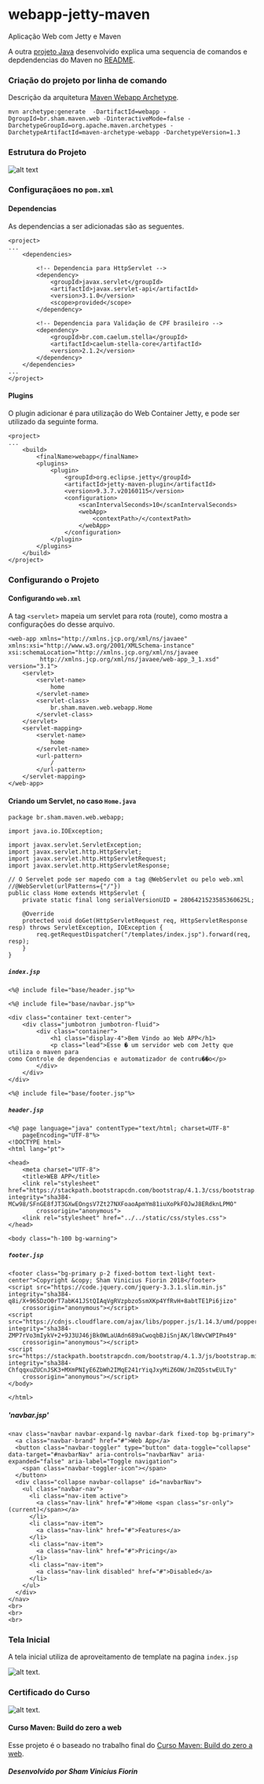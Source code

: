 # webapp-jetty-maven
Aplicação Web com Jetty e Maven

A outra [projeto Java](https://github.com/skatesham/maven-course-products) desenvolvido explica uma sequencia de comandos e depdendencias do Maven no [README](https://github.com/skatesham/maven-course-products/blob/master/README.md).

### Criação do projeto por linha de comando
Descrição da arquitetura [Maven Webapp Archetype](https://maven.apache.org/archetypes/maven-archetype-webapp/).
```
mvn archetype:generate  -DartifactId=webapp -DgroupId=br.sham.maven.web -DinteractiveMode=false -DarchetypeGroupId=org.apache.maven.archetypes -DarchetypeArtifactId=maven-archetype-webapp -DarchetypeVersion=1.3
```

### Estrutura do Projeto
![alt text](https://raw.githubusercontent.com/skatesham/webapp-jetty-maven/master/src/main/webapp/static/img/Estrutura.png)

### Configuraçãoes no `pom.xml`

#### Dependencias
As dependencias a ser adicionadas são as seguentes.
```
<project>
...
	<dependencies>

		<!-- Dependencia para HttpServlet -->
		<dependency>
			<groupId>javax.servlet</groupId>
			<artifactId>javax.servlet-api</artifactId>
			<version>3.1.0</version>
			<scope>provided</scope>
		</dependency>

		<!-- Dependencia para Validação de CPF brasileiro -->
		<dependency>
			<groupId>br.com.caelum.stella</groupId>
			<artifactId>caelum-stella-core</artifactId>
			<version>2.1.2</version>
		</dependency>
    </dependencies>
...
</project>
```

#### Plugins
O plugin adicionar é para utilização do Web Container Jetty, e pode ser utilizado da seguinte forma.
```
<project>
...
	<build>
		<finalName>webapp</finalName>
		<plugins>
			<plugin>
				<groupId>org.eclipse.jetty</groupId>
				<artifactId>jetty-maven-plugin</artifactId>
				<version>9.3.7.v20160115</version>
				<configuration>
					<scanIntervalSeconds>10</scanIntervalSeconds>
					<webApp>
						<contextPath>/</contextPath>
					</webApp>
				</configuration>
			</plugin>
		</plugins>
	</build>
</project>
```

### Configurando o Projeto

#### Configurando `web.xml`
A tag ```<servlet>``` mapeia um servlet para rota (route), como mostra a configurações do desse arquivo.
```
<web-app xmlns="http://xmlns.jcp.org/xml/ns/javaee" xmlns:xsi="http://www.w3.org/2001/XMLSchema-instance" xsi:schemaLocation="http://xmlns.jcp.org/xml/ns/javaee 
         http://xmlns.jcp.org/xml/ns/javaee/web-app_3_1.xsd" version="3.1">
	<servlet>
		<servlet-name>
			home
		</servlet-name>
		<servlet-class>
			br.sham.maven.web.webapp.Home
		</servlet-class>
	</servlet>
	<servlet-mapping>
		<servlet-name>
			home
		</servlet-name>
		<url-pattern>
			/
		</url-pattern>
	</servlet-mapping>
</web-app>
```

#### Criando um Servlet, no caso `Home.java`

```
package br.sham.maven.web.webapp;

import java.io.IOException;

import javax.servlet.ServletException;
import javax.servlet.http.HttpServlet;
import javax.servlet.http.HttpServletRequest;
import javax.servlet.http.HttpServletResponse;

// O Servelet pode ser mapedo com a tag @WebServlet ou pelo web.xml
//@WebServlet(urlPatterns={"/"})
public class Home extends HttpServlet {
	private static final long serialVersionUID = 2806421523585360625L;
	
	@Override
	protected void doGet(HttpServletRequest req, HttpServletResponse resp) throws ServletException, IOException {
		req.getRequestDispatcher("/templates/index.jsp").forward(req, resp);
	}
}
```

##### `index.jsp`
```
<%@ include file="base/header.jsp"%>

<%@ include file="base/navbar.jsp"%>

<div class="container text-center">
	<div class="jumbotron jumbotron-fluid">
		<div class="container">
			<h1 class="display-4">Bem Vindo ao Web APP</h1>
			<p class="lead">Esse � um servidor web com Jetty que utiliza o maven para
como Controle de dependencias e automatizador de contru��o</p>
		</div>
	</div>
</div>

<%@ include file="base/footer.jsp"%>
```

##### `header.jsp`
```
<%@ page language="java" contentType="text/html; charset=UTF-8"
    pageEncoding="UTF-8"%>
<!DOCTYPE html>
<html lang="pt">

<head>
    <meta charset="UTF-8">
    <title>WEB APP</title>
    <link rel="stylesheet" href="https://stackpath.bootstrapcdn.com/bootstrap/4.1.3/css/bootstrap.min.css" integrity="sha384-MCw98/SFnGE8fJT3GXwEOngsV7Zt27NXFoaoApmYm81iuXoPkFOJwJ8ERdknLPMO"
        crossorigin="anonymous">
    <link rel="stylesheet" href="../../static/css/styles.css">
</head>

<body class="h-100 bg-warning">
```

##### `footer.jsp`
```
<footer class="bg-primary p-2 fixed-bottom text-light text-center">Copyright &copy; Sham Vinicius Fiorin 2018</footer>
<script src="https://code.jquery.com/jquery-3.3.1.slim.min.js" integrity="sha384-q8i/X+965DzO0rT7abK41JStQIAqVgRVzpbzo5smXKp4YfRvH+8abtTE1Pi6jizo"
    crossorigin="anonymous"></script>
<script src="https://cdnjs.cloudflare.com/ajax/libs/popper.js/1.14.3/umd/popper.min.js" integrity="sha384-ZMP7rVo3mIykV+2+9J3UJ46jBk0WLaUAdn689aCwoqbBJiSnjAK/l8WvCWPIPm49"
    crossorigin="anonymous"></script>
<script src="https://stackpath.bootstrapcdn.com/bootstrap/4.1.3/js/bootstrap.min.js" integrity="sha384-ChfqqxuZUCnJSK3+MXmPNIyE6ZbWh2IMqE241rYiqJxyMiZ6OW/JmZQ5stwEULTy"
    crossorigin="anonymous"></script>
</body>

</html>
```

##### 'navbar.jsp'
```
<nav class="navbar navbar-expand-lg navbar-dark fixed-top bg-primary">
  <a class="navbar-brand" href="#">Web App</a>
  <button class="navbar-toggler" type="button" data-toggle="collapse" data-target="#navbarNav" aria-controls="navbarNav" aria-expanded="false" aria-label="Toggle navigation">
    <span class="navbar-toggler-icon"></span>
  </button>
  <div class="collapse navbar-collapse" id="navbarNav">
    <ul class="navbar-nav">
      <li class="nav-item active">
        <a class="nav-link" href="#">Home <span class="sr-only">(current)</span></a>
      </li>
      <li class="nav-item">
        <a class="nav-link" href="#">Features</a>
      </li>
      <li class="nav-item">
        <a class="nav-link" href="#">Pricing</a>
      </li>
      <li class="nav-item">
        <a class="nav-link disabled" href="#">Disabled</a>
      </li>
    </ul>
  </div>
</nav>
<br>
<br>
<br>
```

### Tela Inicial
A tela inicial utiliza de aproveitamento de template na pagina `index.jsp`

![alt text](https://raw.githubusercontent.com/skatesham/webapp-jetty-maven/master/src/main/webapp/static/img/P%C3%A1gina%20inicial.png).

### Certificado do Curso
![alt text](https://raw.githubusercontent.com/skatesham/webapp-jetty-maven/master/src/main/webapp/static/img/certificado.png).

#### Curso Maven: Build do zero a web
Esse projeto é o baseado no trabalho final do [Curso Maven: Build do zero a web](https://cursos.alura.com.br/course/maven-build-do-zero-a-web).

##### Desenvolvido por Sham Vinicius Fiorin